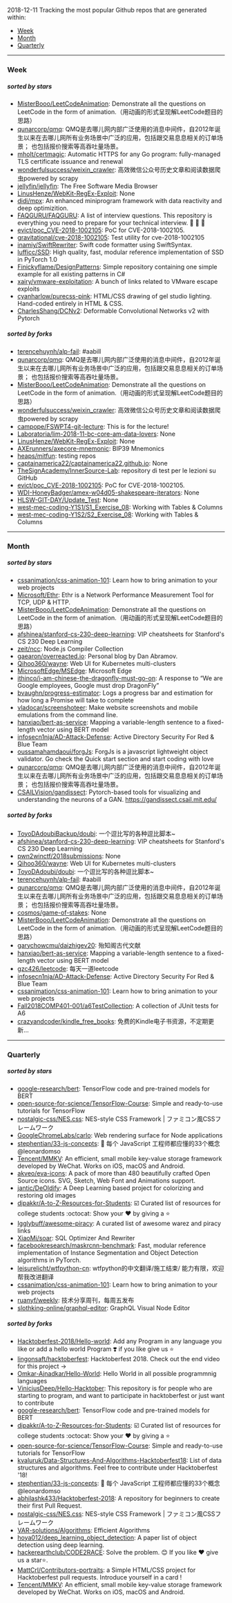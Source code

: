 2018-12-11
Tracking the most popular Github repos that are generated within: 
* [Week](https://github.com/polebug/github_trending_spider/blob/master/2018-12-11.md#week)
* [Month](https://github.com/polebug/github_trending_spider/blob/master/2018-12-11.md#month)
* [Quarterly](https://github.com/polebug/github_trending_spider/blob/master/2018-12-11.md#quarterly)
--- 
### Week 
##### sorted by stars 
* [MisterBooo/LeetCodeAnimation](https://github.com/MisterBooo/LeetCodeAnimation): Demonstrate all the questions on LeetCode in the form of animation.（用动画的形式呈现解LeetCode题目的思路）
* [qunarcorp/qmq](https://github.com/qunarcorp/qmq):  QMQ是去哪儿网内部广泛使用的消息中间件，自2012年诞生以来在去哪儿网所有业务场景中广泛的应用，包括跟交易息息相关的订单场景； 也包括报价搜索等高吞吐量场景。
* [mholt/certmagic](https://github.com/mholt/certmagic): Automatic HTTPS for any Go program: fully-managed TLS certificate issuance and renewal
* [wonderfulsuccess/weixin_crawler](https://github.com/wonderfulsuccess/weixin_crawler): 高效微信公众号历史文章和阅读数据爬虫powered by scrapy
* [jellyfin/jellyfin](https://github.com/jellyfin/jellyfin): The Free Software Media Browser
* [LinusHenze/WebKit-RegEx-Exploit](https://github.com/LinusHenze/WebKit-RegEx-Exploit): None
* [didi/mpx](https://github.com/didi/mpx): An enhanced miniprogram framework with data reactivity and deep optimizition.
* [FAQGURU/FAQGURU](https://github.com/FAQGURU/FAQGURU): A list of interview questions. This repository is everything you need to prepare for your technical interview. :school_satchel: :rocket: :tada:
* [evict/poc_CVE-2018-1002105](https://github.com/evict/poc_CVE-2018-1002105): PoC for CVE-2018-1002105.
* [gravitational/cve-2018-1002105](https://github.com/gravitational/cve-2018-1002105): Test utility for cve-2018-1002105
* [inamiy/SwiftRewriter](https://github.com/inamiy/SwiftRewriter): Swift code formatter using SwiftSyntax.
* [lufficc/SSD](https://github.com/lufficc/SSD): High quality, fast, modular reference implementation of SSD in PyTorch 1.0
* [Finickyflame/DesignPatterns](https://github.com/Finickyflame/DesignPatterns): Simple repository containing one simple example for all existing patterns in C#
* [xairy/vmware-exploitation](https://github.com/xairy/vmware-exploitation): A bunch of links related to VMware escape exploits
* [cyanharlow/purecss-pink](https://github.com/cyanharlow/purecss-pink): HTML/CSS drawing of gel studio lighting. Hand-coded entirely in HTML & CSS.
* [CharlesShang/DCNv2](https://github.com/CharlesShang/DCNv2): Deformable Convolutional Networks v2 with Pytorch
##### sorted by forks 
* [terencehuynh/alp-fail](https://github.com/terencehuynh/alp-fail): #aabill
* [qunarcorp/qmq](https://github.com/qunarcorp/qmq):  QMQ是去哪儿网内部广泛使用的消息中间件，自2012年诞生以来在去哪儿网所有业务场景中广泛的应用，包括跟交易息息相关的订单场景； 也包括报价搜索等高吞吐量场景。
* [MisterBooo/LeetCodeAnimation](https://github.com/MisterBooo/LeetCodeAnimation): Demonstrate all the questions on LeetCode in the form of animation.（用动画的形式呈现解LeetCode题目的思路）
* [wonderfulsuccess/weixin_crawler](https://github.com/wonderfulsuccess/weixin_crawler): 高效微信公众号历史文章和阅读数据爬虫powered by scrapy
* [campope/FSWPT4-git-lecture](https://github.com/campope/FSWPT4-git-lecture): This is for the lecture!
* [Laboratoria/lim-2018-11-bc-core-am-data-lovers](https://github.com/Laboratoria/lim-2018-11-bc-core-am-data-lovers): None
* [LinusHenze/WebKit-RegEx-Exploit](https://github.com/LinusHenze/WebKit-RegEx-Exploit): None
* [AXErunners/axecore-mnemonic](https://github.com/AXErunners/axecore-mnemonic): BIP39 Mnemonics
* [heaps/mitfun](https://github.com/heaps/mitfun): testing repos
* [captainamerica22/captainamerica22.github.io](https://github.com/captainamerica22/captainamerica22.github.io): None
* [TheSignAcademy/InnerSource-Lab](https://github.com/TheSignAcademy/InnerSource-Lab): repository di test per le lezioni su GitHub
* [evict/poc_CVE-2018-1002105](https://github.com/evict/poc_CVE-2018-1002105): PoC for CVE-2018-1002105.
* [WDI-HoneyBadger/amex-w04d05-shakespeare-iterators](https://github.com/WDI-HoneyBadger/amex-w04d05-shakespeare-iterators): None
* [HLSW-GIT-DAY/Update_Test](https://github.com/HLSW-GIT-DAY/Update_Test): None
* [west-mec-coding-Y1S1/S1_Exercise_08](https://github.com/west-mec-coding-Y1S1/S1_Exercise_08): Working with Tables & Columns
* [west-mec-coding-Y1S2/S2_Exercise_08](https://github.com/west-mec-coding-Y1S2/S2_Exercise_08): Working with Tables & Columns
--- 
### Month 
##### sorted by stars 
* [cssanimation/css-animation-101](https://github.com/cssanimation/css-animation-101): Learn how to bring animation to your web projects
* [Microsoft/Ethr](https://github.com/Microsoft/Ethr): Ethr is a Network Performance Measurement Tool for TCP, UDP & HTTP.
* [MisterBooo/LeetCodeAnimation](https://github.com/MisterBooo/LeetCodeAnimation): Demonstrate all the questions on LeetCode in the form of animation.（用动画的形式呈现解LeetCode题目的思路）
* [afshinea/stanford-cs-230-deep-learning](https://github.com/afshinea/stanford-cs-230-deep-learning): VIP cheatsheets for Stanford's CS 230 Deep Learning
* [zeit/ncc](https://github.com/zeit/ncc): Node.js Compiler Collection
* [gaearon/overreacted.io](https://github.com/gaearon/overreacted.io): Personal blog by Dan Abramov.
* [Qihoo360/wayne](https://github.com/Qihoo360/wayne): Web UI for Kubernetes multi-clusters
* [MicrosoftEdge/MSEdge](https://github.com/MicrosoftEdge/MSEdge): Microsoft Edge
* [ithinco/i-am-chinese-the-dragonfly-must-go-on](https://github.com/ithinco/i-am-chinese-the-dragonfly-must-go-on): A response to “We are Google employees, Google must drop DragonFly” 
* [bvaughn/progress-estimator](https://github.com/bvaughn/progress-estimator): Logs a progress bar and estimation for how long a Promise will take to complete
* [vladocar/screenshoteer](https://github.com/vladocar/screenshoteer): Make website screenshots and mobile emulations from the command line.
* [hanxiao/bert-as-service](https://github.com/hanxiao/bert-as-service): Mapping a variable-length sentence to a fixed-length vector using BERT model
* [infosecn1nja/AD-Attack-Defense](https://github.com/infosecn1nja/AD-Attack-Defense): Active Directory Security For Red & Blue Team
* [oussamahamdaoui/forgJs](https://github.com/oussamahamdaoui/forgJs): ForgJs is a javascript lightweight object validator. Go check the Quick start section and start coding with love
* [qunarcorp/qmq](https://github.com/qunarcorp/qmq):  QMQ是去哪儿网内部广泛使用的消息中间件，自2012年诞生以来在去哪儿网所有业务场景中广泛的应用，包括跟交易息息相关的订单场景； 也包括报价搜索等高吞吐量场景。
* [CSAILVision/gandissect](https://github.com/CSAILVision/gandissect): Pytorch-based tools for visualizing and understanding the neurons of a GAN.  https://gandissect.csail.mit.edu/
##### sorted by forks 
* [ToyoDAdoubiBackup/doubi](https://github.com/ToyoDAdoubiBackup/doubi): 一个逗比写的各种逗比脚本~
* [afshinea/stanford-cs-230-deep-learning](https://github.com/afshinea/stanford-cs-230-deep-learning): VIP cheatsheets for Stanford's CS 230 Deep Learning
* [pwn2winctf/2018submissions](https://github.com/pwn2winctf/2018submissions): None
* [Qihoo360/wayne](https://github.com/Qihoo360/wayne): Web UI for Kubernetes multi-clusters
* [ToyoDAdoubi/doubi](https://github.com/ToyoDAdoubi/doubi): 一个逗比写的各种逗比脚本~
* [terencehuynh/alp-fail](https://github.com/terencehuynh/alp-fail): #aabill
* [qunarcorp/qmq](https://github.com/qunarcorp/qmq):  QMQ是去哪儿网内部广泛使用的消息中间件，自2012年诞生以来在去哪儿网所有业务场景中广泛的应用，包括跟交易息息相关的订单场景； 也包括报价搜索等高吞吐量场景。
* [cosmos/game-of-stakes](https://github.com/cosmos/game-of-stakes): None
* [MisterBooo/LeetCodeAnimation](https://github.com/MisterBooo/LeetCodeAnimation): Demonstrate all the questions on LeetCode in the form of animation.（用动画的形式呈现解LeetCode题目的思路）
* [garychowcmu/daizhigev20](https://github.com/garychowcmu/daizhigev20): 殆知阁古代文献
* [hanxiao/bert-as-service](https://github.com/hanxiao/bert-as-service): Mapping a variable-length sentence to a fixed-length vector using BERT model
* [gzc426/leetcode](https://github.com/gzc426/leetcode): 每天一道leetcode
* [infosecn1nja/AD-Attack-Defense](https://github.com/infosecn1nja/AD-Attack-Defense): Active Directory Security For Red & Blue Team
* [cssanimation/css-animation-101](https://github.com/cssanimation/css-animation-101): Learn how to bring animation to your web projects
* [Fall2018COMP401-001/a6TestCollection](https://github.com/Fall2018COMP401-001/a6TestCollection): A collection of JUnit tests for A6
* [crazyandcoder/kindle_free_books](https://github.com/crazyandcoder/kindle_free_books): 免费的Kindle电子书资源，不定期更新...
--- 
### Quarterly 
##### sorted by stars 
* [google-research/bert](https://github.com/google-research/bert): TensorFlow code and pre-trained models for BERT
* [open-source-for-science/TensorFlow-Course](https://github.com/open-source-for-science/TensorFlow-Course): Simple and ready-to-use tutorials for TensorFlow 
* [nostalgic-css/NES.css](https://github.com/nostalgic-css/NES.css): NES-style CSS Framework | ファミコン風CSSフレームワーク
* [GoogleChromeLabs/carlo](https://github.com/GoogleChromeLabs/carlo): Web rendering surface for Node applications
* [stephentian/33-js-concepts](https://github.com/stephentian/33-js-concepts): :scroll: 每个 JavaScript 工程师都应懂的33个概念 @leonardomso
* [Tencent/MMKV](https://github.com/Tencent/MMKV): An efficient, small mobile key-value storage framework developed by WeChat. Works on iOS, macOS and Android.
* [akveo/eva-icons](https://github.com/akveo/eva-icons): A pack of more than 480 beautifully crafted Open Source icons. SVG, Sketch, Web Font and Animations support.
* [jantic/DeOldify](https://github.com/jantic/DeOldify): A Deep Learning based project for colorizing and restoring old images
* [dipakkr/A-to-Z-Resources-for-Students](https://github.com/dipakkr/A-to-Z-Resources-for-Students): :ballot_box_with_check: Curated list of resources for college students :octocat: Show your :heart: by giving a :star:
* [Igglybuff/awesome-piracy](https://github.com/Igglybuff/awesome-piracy): A curated list of awesome warez and piracy links
* [XiaoMi/soar](https://github.com/XiaoMi/soar): SQL Optimizer And Rewriter
* [facebookresearch/maskrcnn-benchmark](https://github.com/facebookresearch/maskrcnn-benchmark): Fast, modular reference implementation of Instance Segmentation and Object Detection algorithms in PyTorch.
* [leisurelicht/wtfpython-cn](https://github.com/leisurelicht/wtfpython-cn): wtfpython的中文翻译/施工结束/ 能力有限，欢迎帮我改进翻译
* [cssanimation/css-animation-101](https://github.com/cssanimation/css-animation-101): Learn how to bring animation to your web projects
* [ruanyf/weekly](https://github.com/ruanyf/weekly): 技术分享周刊，每周五发布
* [slothking-online/graphql-editor](https://github.com/slothking-online/graphql-editor): GraphQL Visual Node Editor
##### sorted by forks 
* [Hacktoberfest-2018/Hello-world](https://github.com/Hacktoberfest-2018/Hello-world): Add any  Program in any language you like or add a hello world Program ❣️ if you like give us :star:
* [lingonsaft/hacktoberfest](https://github.com/lingonsaft/hacktoberfest): Hacktoberfest 2018. Check out the end video for this project ->
* [Omkar-Ajnadkar/Hello-World](https://github.com/Omkar-Ajnadkar/Hello-World): Hello World in all possible programmnig languages
* [ViniciusDeep/Hello-Hacktober](https://github.com/ViniciusDeep/Hello-Hacktober):  This repository is for people who are starting to program, and want to participate in hacktoberfest  or just want to contribute
* [google-research/bert](https://github.com/google-research/bert): TensorFlow code and pre-trained models for BERT
* [dipakkr/A-to-Z-Resources-for-Students](https://github.com/dipakkr/A-to-Z-Resources-for-Students): :ballot_box_with_check: Curated list of resources for college students :octocat: Show your :heart: by giving a :star:
* [open-source-for-science/TensorFlow-Course](https://github.com/open-source-for-science/TensorFlow-Course): Simple and ready-to-use tutorials for TensorFlow 
* [kvaluruk/Data-Structures-And-Algorithms-Hacktoberfest18](https://github.com/kvaluruk/Data-Structures-And-Algorithms-Hacktoberfest18): List of data structures and algorithms. Feel free to contribute under Hacktoberfest '18!
* [stephentian/33-js-concepts](https://github.com/stephentian/33-js-concepts): :scroll: 每个 JavaScript 工程师都应懂的33个概念 @leonardomso
* [abhilashk433/Hacktoberfest-2018](https://github.com/abhilashk433/Hacktoberfest-2018): A repository for beginners to create their first Pull Request. 
* [nostalgic-css/NES.css](https://github.com/nostalgic-css/NES.css): NES-style CSS Framework | ファミコン風CSSフレームワーク
* [VAR-solutions/Algorithms](https://github.com/VAR-solutions/Algorithms): Efficient Algorithms
* [hoya012/deep_learning_object_detection](https://github.com/hoya012/deep_learning_object_detection): A paper list of object detection using deep learning.
* [hackerearthclub/CODE2RACE](https://github.com/hackerearthclub/CODE2RACE):  Solve the problem. 😊 If you like ❤ give us a star⭐.
* [MattCrl/Contributors-portraits](https://github.com/MattCrl/Contributors-portraits): a Simple HTML/CSS project for Hacktoberfest pull requests. Introduce yourself in a card !
* [Tencent/MMKV](https://github.com/Tencent/MMKV): An efficient, small mobile key-value storage framework developed by WeChat. Works on iOS, macOS and Android.
